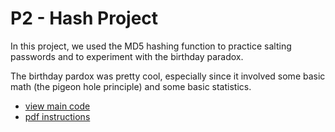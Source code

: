 # P2 - Hash Project

In this project, we used the MD5 hashing function to practice salting passwords and to experiment with the birthday paradox. 

The birthday pardox was pretty cool, especially since it involved some basic math (the pigeon hole principle) and some basic statistics.

* [view main code](./P2/Program.cs)
* [pdf instructions](../p2_instructions.pdf)


